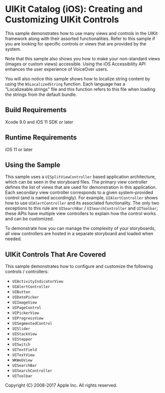 # UIKit Catalog (iOS): Creating and Customizing UIKit Controls

This sample demonstrates how to use many views and controls in the UIKit framework along with their assorted functionalities. Refer to this sample if you are looking for specific controls or views that are provided by the system.

Note that this sample also shows you how to make your non-standard views (images or custom views) accessible. Using the iOS Accessibility API enhances the user experience of VoiceOver users.

You will also notice this sample shows how to localize string content by using the `NSLocalizedString` function. Each language has a "Localizeable.strings" file and this function refers to this file when loading the strings from the default bundle.

## Build Requirements

Xcode 9.0 and iOS 11 SDK or later

## Runtime Requirements

iOS 11 or later

## Using the Sample

This sample uses a `UISplitViewController` based application architecture, which can be seen in the storyboard files. The primary view controller defines the list of views that are used for demonstration in this application. Each secondary view controller corresponds to a given system-provided control (and is named accordingly). For example, `UIAlertController` shows how to use `UIAlertController` and its associated functionality. The only two exceptions to this rule are `UISearchBar` / `UISearchController` and `UIToolbar`; these APIs have multiple view controllers to explain how the control works and can be customized.

To demonstrate how you can manage the complexity of your storyboards, all view controllers are hosted in a separate storyboard and loaded when needed.

## UIKit Controls That Are Covered

This sample demonstrates how to configure and customize the following controls / controllers:

+ `UIActivityIndicatorView`
+ `UIAlertController`
+ `UIButton`
+ `UIDatePicker`
+ `UIImageView`
+ `UIPageControl`
+ `UIPickerView`
+ `UIProgressView`
+ `UISegmentedControl`
+ `UISlider`
+ `UIStackView`
+ `UIStepper`
+ `UISwitch`
+ `UITextField`
+ `UITextView`
+ `WKWebView`
+ `UISearchBar`
+ `UISearchController`
+ `UIToolbar`

Copyright (C) 2008-2017 Apple Inc. All rights reserved.
